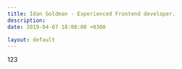 ```yaml
---
title: Idan Goldman - Experienced Frontend developer.
description:
date: 2019-04-07 18:00:00 +0300

layout: default
---
```


123
